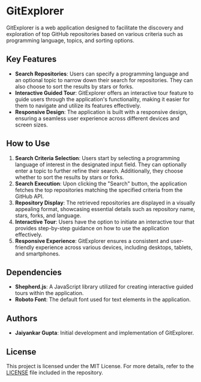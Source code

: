 # GitExplorer

GitExplorer is a web application designed to facilitate the discovery and exploration of top GitHub repositories based on various criteria such as programming language, topics, and sorting options.

## Key Features

- **Search Repositories**: Users can specify a programming language and an optional topic to narrow down their search for repositories. They can also choose to sort the results by stars or forks.
- **Interactive Guided Tour**: GitExplorer offers an interactive tour feature to guide users through the application's functionality, making it easier for them to navigate and utilize its features effectively.
- **Responsive Design**: The application is built with a responsive design, ensuring a seamless user experience across different devices and screen sizes.

## How to Use

1. **Search Criteria Selection**: Users start by selecting a programming language of interest in the designated input field. They can optionally enter a topic to further refine their search. Additionally, they choose whether to sort the results by stars or forks.
2. **Search Execution**: Upon clicking the "Search" button, the application fetches the top repositories matching the specified criteria from the GitHub API.
3. **Repository Display**: The retrieved repositories are displayed in a visually appealing format, showcasing essential details such as repository name, stars, forks, and language.
4. **Interactive Tour**: Users have the option to initiate an interactive tour that provides step-by-step guidance on how to use the application effectively.
5. **Responsive Experience**: GitExplorer ensures a consistent and user-friendly experience across various devices, including desktops, tablets, and smartphones.

## Dependencies

- **Shepherd.js**: A JavaScript library utilized for creating interactive guided tours within the application.
- **Roboto Font**: The default font used for text elements in the application.

## Authors

- **Jaiyankar Gupta**: Initial development and implementation of GitExplorer.

## License

This project is licensed under the MIT License. For more details, refer to the [LICENSE](LICENSE) file included in the repository.
